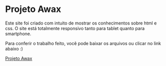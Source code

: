 # Projeto Awax
Este site foi criado com intuito de mostrar os conhecimentos sobre html e css.
O site está totalmente responsivo tanto para tablet quanto para smartphone.

Para conferir o trabalho feito, você pode baixar os arquivos ou clicar no link abaixo :)

[Projeto Awax](https://viniciusmendite.github.io/Projeto-Awax/)
